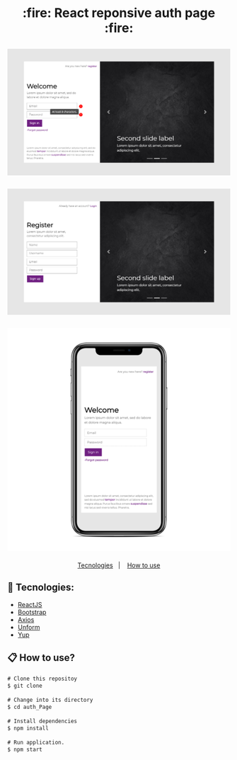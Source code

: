 <h1 align="center">
   :fire: React reponsive auth page :fire:
</h1>
<h2 align="center">
  <img src="https://github.com/saymow/React-auth-page/blob/master/photos/login.png">
  <br>
  <br>
  <img src="https://github.com/saymow/React-auth-page/blob/master/photos/register.png">
  <br>
  <br>
  <img src="https://github.com/saymow/React-auth-page/blob/master/photos/smartphone.png">
</h2>

<p align="center">
  <a href="#rocket-Tecnologies:">Tecnologies</a>&nbsp;&nbsp;&nbsp;|&nbsp;&nbsp;&nbsp;
  <a href="#information-How-to-use?">How to use</a>
</p>

## :rocket: Tecnologies:

* [ReactJS](https://reactjs.org/)
* [Bootstrap](https://getbootstrap.com/)
* [Axios](https://github.com/axios/axios)
* [Unform](https://github.com/Rocketseat/unform)
* [Yup](https://github.com/jquense/yup)



## :clipboard: How to use?

```
# Clone this repositoy
$ git clone 

# Change into its directory
$ cd auth_Page

# Install dependencies
$ npm install

# Run application.
$ npm start
```

